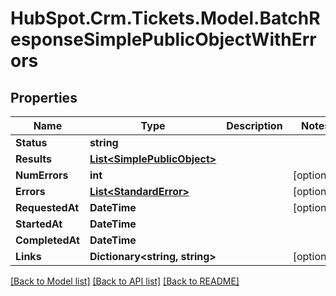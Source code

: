 # HubSpot.Crm.Tickets.Model.BatchResponseSimplePublicObjectWithErrors

## Properties

Name | Type | Description | Notes
------------ | ------------- | ------------- | -------------
**Status** | **string** |  | 
**Results** | [**List&lt;SimplePublicObject&gt;**](SimplePublicObject.md) |  | 
**NumErrors** | **int** |  | [optional] 
**Errors** | [**List&lt;StandardError&gt;**](StandardError.md) |  | [optional] 
**RequestedAt** | **DateTime** |  | [optional] 
**StartedAt** | **DateTime** |  | 
**CompletedAt** | **DateTime** |  | 
**Links** | **Dictionary&lt;string, string&gt;** |  | [optional] 

[[Back to Model list]](../README.md#documentation-for-models) [[Back to API list]](../README.md#documentation-for-api-endpoints) [[Back to README]](../README.md)

